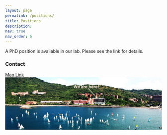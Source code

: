 ```yaml
---
layout: page
permalink: /positions/
title: Positions
description: 
nav: true
nav_order: 6
---
```


A PhD position is available in our lab. Please see the link for details.



<h3 > Contact </h3>

<div >
<a href="https://www.google.com/maps/place/Department+of+Marine+Environment+and+Engineering,+NSYSU/@22.6290616,120.2602439,17z/data=!3m1!4b1!4m6!3m5!1s0x346e04060027f961:0x6bfef502ee40d7d!8m2!3d22.6290616!4d120.2628188!16s%2Fg%2F11bw21g0n8?entry=ttu">Map Link</a>
</div>

<img src="../assets/img/nsysu_small.jpeg" alt="drawing" width="780"/>
